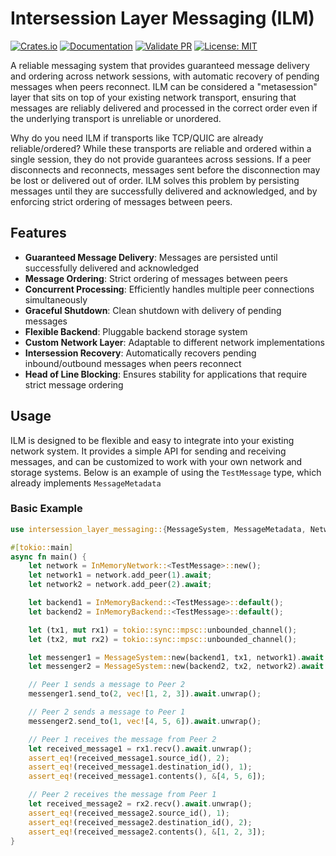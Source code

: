 # Intersession Layer Messaging (ILM)

[![Crates.io](https://img.shields.io/crates/v/intersession-layer-messaging.svg)](https://crates.io/crates/intersession-layer-messaging)
[![Documentation](https://docs.rs/intersession-layer-messaging/badge.svg)](https://docs.rs/intersession-layer-messaging)
[![Validate PR](https://github.com/tbraun96/intersession-layer-messaging/actions/workflows/validate.yml/badge.svg)](https://github.com/tbraun96/intersession-layer-messaging/actions/workflows/validate.yml)
[![License: MIT](https://img.shields.io/badge/License-MIT-yellow.svg)](https://opensource.org/licenses/MIT)

A reliable messaging system that provides guaranteed message delivery and ordering across network sessions, with automatic recovery of pending messages when peers reconnect. ILM can be considered a "metasession" layer that sits on top of your existing network transport, ensuring that messages are reliably delivered and processed in the correct order even
if the underlying transport is unreliable or unordered.

Why do you need ILM if transports like TCP/QUIC are already reliable/ordered? While these transports are reliable and ordered within a single session, they do not provide guarantees across sessions. If a peer disconnects and reconnects, messages sent before the disconnection may be lost or delivered out of order. ILM solves this problem by persisting messages until they are successfully delivered and acknowledged, and by enforcing strict ordering of messages between peers.

## Features

- **Guaranteed Message Delivery**: Messages are persisted until successfully delivered and acknowledged
- **Message Ordering**: Strict ordering of messages between peers
- **Concurrent Processing**: Efficiently handles multiple peer connections simultaneously
- **Graceful Shutdown**: Clean shutdown with delivery of pending messages
- **Flexible Backend**: Pluggable backend storage system
- **Custom Network Layer**: Adaptable to different network implementations
- **Intersession Recovery**: Automatically recovers pending inbound/outbound messages when peers reconnect
- **Head of Line Blocking**: Ensures stability for applications that require strict message ordering

## Usage
ILM is designed to be flexible and easy to integrate into your existing network system. It provides a simple API for sending and receiving messages, and can be customized to work with your own network and storage systems.
Below is an example of using the `TestMessage` type, which already implements `MessageMetadata`
### Basic Example

```rust
use intersession_layer_messaging::{MessageSystem, MessageMetadata, Network, Backend, LocalDelivery, testing::*};

#[tokio::main]
async fn main() {
    let network = InMemoryNetwork::<TestMessage>::new();
    let network1 = network.add_peer(1).await;
    let network2 = network.add_peer(2).await;

    let backend1 = InMemoryBackend::<TestMessage>::default();
    let backend2 = InMemoryBackend::<TestMessage>::default();

    let (tx1, mut rx1) = tokio::sync::mpsc::unbounded_channel();
    let (tx2, mut rx2) = tokio::sync::mpsc::unbounded_channel();

    let messenger1 = MessageSystem::new(backend1, tx1, network1).await.unwrap();
    let messenger2 = MessageSystem::new(backend2, tx2, network2).await.unwrap();

    // Peer 1 sends a message to Peer 2
    messenger1.send_to(2, vec![1, 2, 3]).await.unwrap();

    // Peer 2 sends a message to Peer 1
    messenger2.send_to(1, vec![4, 5, 6]).await.unwrap();

    // Peer 1 receives the message from Peer 2
    let received_message1 = rx1.recv().await.unwrap();
    assert_eq!(received_message1.source_id(), 2);
    assert_eq!(received_message1.destination_id(), 1);
    assert_eq!(received_message1.contents(), &[4, 5, 6]);

    // Peer 2 receives the message from Peer 1
    let received_message2 = rx2.recv().await.unwrap();
    assert_eq!(received_message2.source_id(), 1);
    assert_eq!(received_message2.destination_id(), 2);
    assert_eq!(received_message2.contents(), &[1, 2, 3]);
}
```

